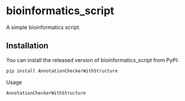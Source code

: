 # bioinformatics_script

A simple bioinformatics script.

## Installation

You can install the released version of bioinformatics_script from PyPI:

```sh
pip install AnnotationCheckerWithStructure
```

Usage

```AnnotationCheckerWithStructure```

